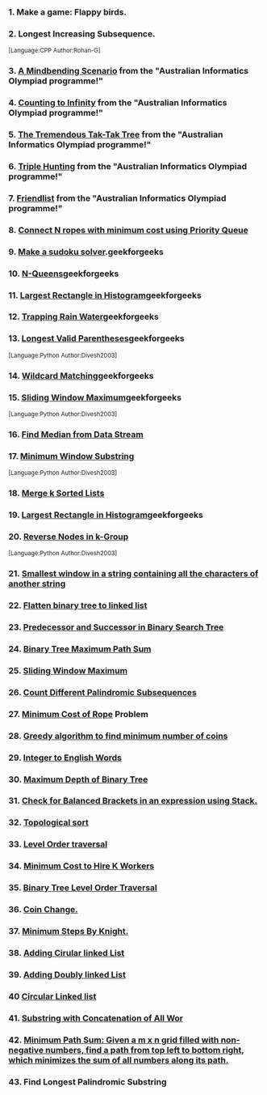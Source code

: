 ### 1. Make a game: Flappy birds.

### 2. Longest Increasing Subsequence.

<sup>[Language:CPP Author:Rohan-G]</sup>

### 3. [A Mindbending Scenario](http://orac.amt.edu.au/cgi-bin/train/problem.pl?set=simple1&problemid=372) from the "Australian Informatics Olympiad programme!"

### 4. [Counting to Infinity](http://orac.amt.edu.au/cgi-bin/train/problem.pl?set=simple2&problemid=383) from the "Australian Informatics Olympiad programme!"

### 5. [The Tremendous Tak-Tak Tree](http://orac.amt.edu.au/cgi-bin/train/problem.pl?set=simple2&problemid=382) from the "Australian Informatics Olympiad programme!"

### 6. [Triple Hunting](http://orac.amt.edu.au/cgi-bin/train/problem.pl?set=simple3&problemid=414) from the "Australian Informatics Olympiad programme!"

### 7. [Friendlist](http://orac.amt.edu.au/cgi-bin/train/problem.pl?set=simple3&problemid=416) from the "Australian Informatics Olympiad programme!"

### 8. [Connect N ropes with minimum cost using Priority Queue](https://www.bing.com/ck/a?!&&p=393293d75def2cceJmltdHM9MTY2NjMxMDQwMCZpZ3VpZD0yY2JiMTRhZC04NjQ3LTY4OTAtMThmYS0wNWNkODdlYTY5OTImaW5zaWQ9NTQyNA&ptn=3&hsh=3&fclid=2cbb14ad-8647-6890-18fa-05cd87ea6992&psq=connect+n+ropes+with+minimum+cost+using+priority+queue&u=a1aHR0cHM6Ly9oZWxsb2FjbS5jb20vY29tcHV0ZS10aGUtbWluaW11bS1jb3N0cy10by1jb25uZWN0LXRoZS1zdGlja3MtdXNpbmctcHJpb3JpdHktcXVldWUtb3ItaGVhcC8jOn46dGV4dD1Vc2luZyUyMFByaW9yaXR5JTIwUXVldWUlMjB0byUyMENvbXB1dGUlMjB0aGUlMjBNaW5pbXVtJTIwQ29zdHMscHVzaCUyMHRoZSUyMG5ldyUyMHN0aWNrJTIwYmFjayUyMHRvJTIwdGhlJTIwcXVldWUu&ntb=1)

### 9. [Make a sudoku solver](https://www.geeksforgeeks.org/sudoku-backtracking-7/).geekforgeeks

### 10. [N-Queens](https://www.geeksforgeeks.org/n-queen-problem-backtracking-3/)geekforgeeks

### 11. [Largest Rectangle in Histogram](https://www.geeksforgeeks.org/n-queen-problem-backtracking-3/)geekforgeeks

### 12. [Trapping Rain Water](https://www.geeksforgeeks.org/trapping-rain-water/)geekforgeeks

### 13. [Longest Valid Parentheses](https://practice.geeksforgeeks.org/problems/longest-valid-parentheses5657/1)geekforgeeks

<sup>[Language:Python Author:Divesh2003]</sup>

### 14. [Wildcard Matching](https://www.geeksforgeeks.org/wildcard-pattern-matching/)geekforgeeks

### 15. [Sliding Window Maximum](https://www.geeksforgeeks.org/sliding-window-maximum-maximum-of-all-subarrays-of-size-k/)geekforgeeks

<sup>[Language:Python Author:Divesh2003]</sup>

### 16. [Find Median from Data Stream](https://www.geeksforgeeks.org/median-of-stream-of-integers-running-integers/)

### 17. [Minimum Window Substring](https://leetcode.com/problems/minimum-window-substring/)

<sup>[Language:Python Author:Divesh2003]</sup>

### 18. [Merge k Sorted Lists](https://www.geeksforgeeks.org/merge-k-sorted-linked-lists/)

### 19. [Largest Rectangle in Histogram](https://www.geeksforgeeks.org/n-queen-problem-backtracking-3/)geekforgeeks

### 20. [Reverse Nodes in k-Group](https://www.geeksforgeeks.org/reverse-a-list-in-groups-of-given-size/)

<sup>[Language:Python Author:Divesh2003]</sup>

### 21. [Smallest window in a string containing all the characters of another string](https://www.geeksforgeeks.org/find-the-smallest-window-in-a-string-containing-all-characters-of-another-string/)

### 22. [Flatten binary tree to linked list](https://www.geeksforgeeks.org/flatten-a-binary-tree-into-linked-list/)

### 23. [Predecessor and Successor in Binary Search Tree](https://practice.geeksforgeeks.org/problems/predecessor-and-successor/1?utm_source=gfg&utm_medium=article&utm_campaign=bottom_sticky_on_article)

### 24. [Binary Tree Maximum Path Sum](https://practice.geeksforgeeks.org/problems/maximum-path-sum-from-any-node/1?utm_source=gfg&utm_medium=article&utm_campaign=bottom_sticky_on_article)

### 25. [Sliding Window Maximum](https://practice.geeksforgeeks.org/problems/maximum-of-all-subarrays-of-size-k3101/1?utm_source=gfg&utm_medium=article&utm_campaign=bottom_sticky_on_article)

### 26. [Count Different Palindromic Subsequences](https://practice.geeksforgeeks.org/problems/count-palindromic-subsequences/1)

### 27. [Minimum Cost of Rope](https://practice.geeksforgeeks.org/problems/minimum-cost-of-ropes-1587115620/1#) Problem

### 28. [Greedy algorithm to find minimum number of coins](https://practice.geeksforgeeks.org/problems/-minimum-number-of-coins4426/1?utm_source=gfg&utm_medium=article&utm_campaign=bottom_sticky_on_article)

### 29. [Integer to English Words](https://leetcode.com/problems/integer-to-english-words/)

### 30. [Maximum Depth of Binary Tree](https://leetcode.com/problems/maximum-depth-of-binary-tree/)

### 31. [Check for Balanced Brackets in an expression using Stack.](https://practice.geeksforgeeks.org/problems/pairs-with-specific-difference1533/1)

### 32. [Topological sort](https://practice.geeksforgeeks.org/problems/topological-sort/1?utm_source=gfg&utm_medium=article&utm_campaign=bottom_sticky_on_article)

### 33. [Level Order traversal](https://practice.geeksforgeeks.org/problems/level-order-traversal/1?utm_source=gfg&utm_medium=article&utm_campaign=bottom_sticky_on_article)

### 34. [Minimum Cost to Hire K Workers](https://leetcode.com/problems/minimum-cost-to-hire-k-workers/)

### 35. [Binary Tree Level Order Traversal](https://leetcode.com/problems/binary-tree-level-order-traversal/submissions/)
 
### 36. [Coin Change.](https://leetcode.com/problems/coin-change/)

### 37. [Minimum Steps By Knight.](https://practice.geeksforgeeks.org/problems/steps-by-knight5927/1?utm_source=gfg&utm_medium=article&utm_campaign=bottom_sticky_on_article)

### 38. [Adding Cirular linked List](https://www.geeksforgeeks.org/circular-singly-linked-list-insertion/)
 
### 39. [Adding Doubly linked List](https://www.geeksforgeeks.org/doubly-linked-list/)

### 40 [Circular Linked list](https://www.geeksforgeeks.org/circular-singly-linked-list-insertion/)

### 41. [Substring with Concatenation of All Wor](https://leetcode.com/problems/substring-with-concatenation-of-all-words/)

### 42. [Minimum Path Sum: Given a m x n grid filled with non-negative numbers, find a path from top left to bottom right, which minimizes the sum of all numbers along its path.](https://leetcode.com/problems/minimum-path-sum/)

### 43. Find Longest Palindromic Substring

